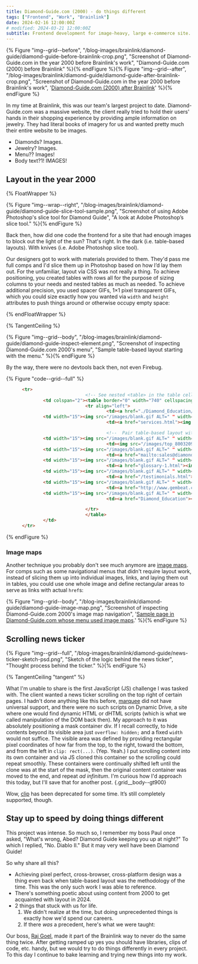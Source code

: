 ```yaml
---
title: Diamond-Guide.com (2000) - do things different
tags: ["Frontend", "Work", "Brainlink"]
date: 2024-02-16 12:00:00Z
# modified: 2024-03-21 12:00:00Z
subtitle: Frontend development for image-heavy, large e-commerce site.
---
```


{% Figure "img--grid--before", "/blog-images/brainlink/diamond-guide/diamond-guide-before-brainlink-crop.png", "Screenshot of Diamond-Guide.com in the year 2000 before Brainlink's work", "Diamond-Guide.com (2000) before Brainlink" %}{% endFigure %}{% Figure "img--grid--after", "/blog-images/brainlink/diamond-guide/diamond-guide-after-brainlink-crop.png", "Screenshot of Diamond-Guide.com in the year 2000 before Brainlink's work", '<a href="https://web.archive.org/web/20001109143500/http://www.diamond-guide.com/">Diamond-Guide.com (2000) after Brainlink</a>' %}{% endFigure %}

In my time at Brainlink, this was our team's largest project to date. Diamond-Guide.com was a massive website, the client really tried to hold their users' hands in their shopping experience by providing ample information on jewelry. They had literal books of imagery for us and wanted pretty much their entire website to be images.

- Diamonds? Images.
- Jewelry? Images.
- Menu?? Images!
- Body text?1! IMAGES!

<!-- TODO: animated image of slapping images on either the site or the sun -->

## Layout in the year 2000

{% FloatWrapper %}

{% Figure "img--wrap--right", "/blog-images/brainlink/diamond-guide/diamond-guide-slice-tool-sample.png", "Screenshot of using Adobe Photoshop's slice tool for Diamond Guide", "A look at Adobe Photoshop&rsquo;s slice tool." %}{% endFigure %}

<!-- <figure class="figure figure--img figure--img--text-wrap">
  <a href="/blog-images/brainlink/diamond-guide/diamond-guide-slice-tool-sample.png"><img
    src="/blog-images/brainlink/diamond-guide/diamond-guide-slice-tool-sample.png"
    alt="Screenshot of using Adobe Photoshop's slice tool for Diamond Guide"
    class="figure__img"
  /></a>
  <figcaption>A look at Adobe Photoshop&rsquo;s slice tool.</figcaption>
</figure> -->

Back then, how did one code the frontend for a site that had enough images to block out the light of the sun? That's right. In the dark (i.e. table-based layouts). With knives (i.e. Adobe Photoshop slice tool).

Our designers got to work with materials provided to them. They'd pass me full comps and I'd slice them up in Photoshop based on how I&rsquo;d lay them out. For the unfamiliar, layout via CSS was not really a thing. To achieve positioning, you created tables with rows all for the purpose of sizing columns to your needs and nested tables as much as needed. To achieve additional precision, you used spacer GIFs, 1&times;1 pixel transparent GIFs, which you could size exactly how you wanted via `width` and `height` attributes to push things around or otherwise occupy empty space:

{% endFloatWrapper %}

{% TangentCeiling %}

{% Figure "img--grid--body", "/blog-images/brainlink/diamond-guide/diamond-guide-inspect-element.png", "Screenshot of inspecting Diamond-Guide.com 2000's menu", "Sample table-based layout starting with the menu." %}{% endFigure %}

<aside class="tangent">
  By the way, there were no devtools back then, not even Firebug.
</aside>

{% Figure "code--grid--full" %}

```html {.code .code--full .grid__full__extended-body}
      <tr>
                              <!-- See nested <table> in the table cell below -->
              <td colspan="2"><table border="0" width="740" cellspacing="0" cellpadding="0">
                              <tr align="left">
                                      <td><a href="./Diamond_Education/about.html"><img src="/images/top_aboutus.gif" alt="" border="0"></a></td>
              <td width="15"><img src="/images/blank.gif ALT=" " width="15" height="1"></td>
                                      <td><a href="services.html"><img src="/images/top_policiesandservices.gif" alt="" width="98" height="20" border="0"></a></td>

                                      <!--  Pair table-based layout with blank.gif for achieving pixel perfect precision -->
              <td width="15"><img src="/images/blank.gif ALT=" " width="15" height="1"></td>
                                      <td><img src="/images/top_8003209670.gif" alt="" width="75" height="20"></td>
              <td width="15"><img src="/images/blank.gif ALT=" " width="15" height="1"></td>
                                      <td><a href="mailto:sales@diamond-guide.com"><img src="/images/top_emailus.gif" alt="" width="54" height="20" border="0"></a></td>
              <td width="15"><img src="/images/blank.gif ALT=" " width="15" height="1"></td>
                                      <td><a href="glossary-1.html"><img src="/images/top_glossary.gif" alt="" width="48" height="20" border="0"></a></td>
              <td width="15"><img src="/images/blank.gif ALT=" " width="15" height="1"></td>
                                      <td><a href="/testimonials.html"><img src="/images/top_testimonials.gif" alt="" border="0"></a></td>
              <td width="15"><img src="/images/blank.gif ALT=" " width="15" height="1"></td>
                                      <td><a href="http://www.gembeat.com/cgi-bin/gembeat/ord/basket"><img src="/images/top_shoppingcart.gif" alt="" width="74" height="20" border="0"></a></td>
              <td width="15"><img src="/images/blank.gif ALT=" " width="15" height="1"></td>
                                      <td><a href="Diamond_Education"><img src="/images/top_learningcenter.gif" alt="" width="81" height="20" border="0"></a></td>

                              </tr>
                              </table>
              </td>
      </tr>

```

{% endFigure %}

### Image maps

Another technique you probably don't see much anymore are [image maps](https://developer.mozilla.org/en-US/docs/Web/HTML/Element/map). For comps such as some navigational menus that didn't require layout work, instead of slicing them up into individual images, links, and laying them out in tables, you could use one whole image and define rectangular areas to serve as links with actual `href`s:

{% Figure "img--grid--body", "/blog-images/brainlink/diamond-guide/diamond-guide-image-map.png", "Screenshot of inspecting Diamond-Guide.com 2000's image map navigation", '<a href="https://web.archive.org/web/20010425223234/http://www.diamond-guide.com/Diamond_Education/">Sample page in Diamond-Guide.com whose menu used image maps</a>.' %}{% endFigure %}

## Scrolling news ticker

{% Figure "img--grid--full", "/blog-images/brainlink/diamond-guide/news-ticker-sketch-psd.png", "Sketch of the logic behind the news ticker", "Thought process behind the ticker." %}{% endFigure %}

{% TangentCeiling "tangent" %}

What I'm unable to share is the first JavaScript (JS) challenge I was tasked with. The client wanted a news ticker scrolling on the top right of certain pages. I hadn't done anything like this before, [marquee](https://developer.mozilla.org/en-US/docs/Web/HTML/Element/marquee) did not have universal support, and there were no such scripts on Dynamic Drive, a site where one would find dynamic HTML or dHTML scripts (which is what we called manipulation of the DOM back then). My approach to it was absolutely positioning a mask container div. If I recall correctly, to hide contents beyond its visible area just `overflow: hidden;` and a fixed `width` would not suffice. The visible area was defined by providing rectangular pixel coordinates of how far from the top, to the right, toward the bottom, and from the left in `clip: rect(...)`. (Yep. Yeah.) I put scrolling content into its own container and via JS cloned this container so the scrolling could repeat smoothly. These containers were continually shifted left until the clone was at the start of the mask, then the original content container was moved to the end, and repeat _ad infinitum_. I'm curious how I'd approach this today, but I'll save that for another post. {.grid__body--gt900}

<aside class="tangent">Wow, <a href="https://developer.mozilla.org/en-US/docs/Web/CSS/clip">clip</a> has been deprecated for some time. It&rsquo;s still completely supported, though.</aside>

## Stay up to speed by doing things different

This project was intense. So much so, I remember my boss Paul once asked, "What's wrong, Abed? Diamond Guide keeping you up at night?" To which I replied, "No. Diablo II." But it may very well have been Diamond Guide!

So why share all this?

- Achieving pixel perfect, cross-browser, cross-platform design was a thing even back when table-based layout was the methodology of the time. This was the only such work I was able to reference.
- There's something poetic about using content from 2000 to get acquainted with layout in 2024.
- 2 things that stuck with us for life.
  1) We didn't realize at the time, but doing unprecedented things is exactly how we'd spend our careers.
  2) If there _was_ a precedent, here's what we were taught:

Our boss, <a href="https://www.linkedin.com/in/rajgoel/">Raj Goel</a>, made it part of the Brainlink way to never do the same thing twice. After getting ramped up yes you should have libraries, clips of code, etc. handy, but we would try to do things differently in every project. To this day I continue to bake learning and trying new things into my work.
